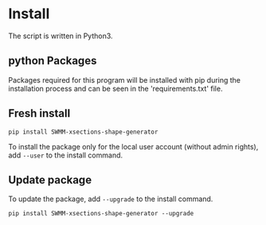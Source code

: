 
# Install

The script is written in Python3.

## python Packages

Packages required for this program will be installed with pip during the installation process and can be seen in the 'requirements.txt' file.

## Fresh install


```
pip install SWMM-xsections-shape-generator
```

To install the package only for the local user account (without admin rights), add ```--user``` to the install command.

## Update package

To update the package, add ```--upgrade``` to the install command.

```
pip install SWMM-xsections-shape-generator --upgrade
```
